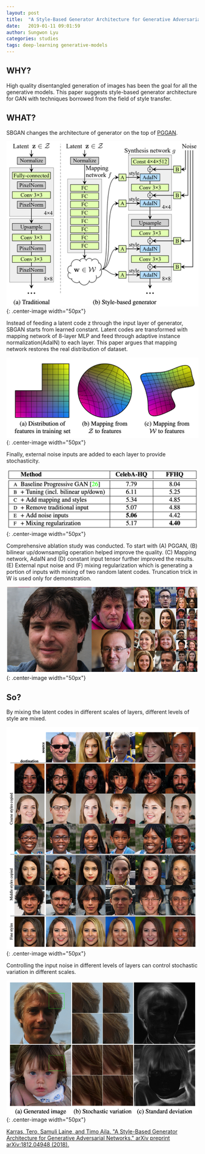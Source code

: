 ```yaml
---
layout: post
title:  "A Style-Based Generator Architecture for Generative Adversarial Networks"
date:   2019-01-11 09:01:59
author: Sungwon Lyu
categories: studies
tags: deep-learning generative-models
---
```

## WHY? 
High quality disentangled generation of images has been the goal for all the generative models. This paper suggests style-based generator architecture for GAN with techniques borrowed from the field of style transfer.

## WHAT?
SBGAN changes the architecture of generator on the top of [PGGAN](https://lyusungwon.github.io/generative-models/2019/01/02/pggan.html). 

![image](/assets/images/sbgan1.png){: .center-image width="50px"}

Instead of feeding a latent code z through the input layer of generator, SBGAN starts from learned constant. Latent codes are transformed with mapping network of 8-layer MLP and feed through adaptive instance normalization(AdaIN) to each layer. This paper argues that mapping network restores the real distribution of dataset.

![image](/assets/images/sbgan2.png){: .center-image width="50px"}

Finally, external noise inputs are added to each layer to provide stochasticity. 

![image](/assets/images/sbgan3.png){: .center-image width="50px"}

Comprehensive ablation study was conducted. To start with (A) PGGAN, (B) bilinear up/downsamplig operation helped improve the quality. (C) Mapping network, AdaIN and (D) constant input tensor further improved the results. (E) External nput noise and (F) mixing regularization which is generating a portion of inputs with mixing of two random latent codes. Truncation trick in W is used only for demonstration.  

![image](/assets/images/sbgan4.png){: .center-image width="50px"}

## So?
By mixing the latent codes in different scales of layers, different levels of style are mixed. 

![image](/assets/images/sbgan5.png){: .center-image width="50px"}

Controlling the input noise in different levels of layers can control stochastic variation in different scales. 

![image](/assets/images/sbgan6.png){: .center-image width="50px"}

[Karras, Tero, Samuli Laine, and Timo Aila. "A Style-Based Generator Architecture for Generative Adversarial Networks." arXiv preprint arXiv:1812.04948 (2018).](https://arxiv.org/abs/1812.04948)
